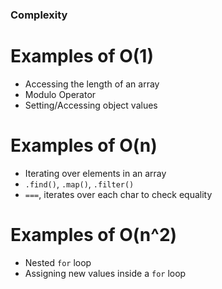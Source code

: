 ### Complexity

# Examples of O(1)
* Accessing the length of an array
* Modulo Operator
* Setting/Accessing object values

# Examples of O(n)
* Iterating over elements in an array
* `.find()`, `.map()`, `.filter()`
* `===`, iterates over each char to check equality

# Examples of O(n^2)
* Nested `for` loop
* Assigning new values inside a `for` loop
